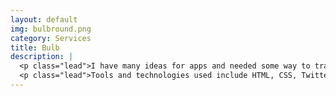 ```yaml
---
layout: default
img: bulbround.png
category: Services
title: Bulb
description: |
  <p class="lead">I have many ideas for apps and needed some way to track, score and rank them. Until now, I've just been mailing myself any ideas I think up, but now that mail monologue has grown to 100+ messages long. It's disorganized and doesn't scale well, so I coded up <a target="_blank" href="http://bulb.bedobi.com">bulb</a> as a solution and as a way to familiarize myself with JavaScript and MEAN.JS. Check out the <a target="_blank" href="http://github.com/androidfred/ideit">source code</a> at <a target="_blank" href="http://github.com/androidfred">my GitHub</a></p>
  <p class="lead">Tools and technologies used include HTML, CSS, Twitter Bootstrap, JavaScript, mongoDB, AngularJS, Express, Node.js, Bower, Grunt, Mocha, Karma, Cloud9 IDE, Heroku, CodeClimate, Travis and Shippable and others.</p>
---
```

